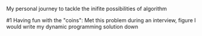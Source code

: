 My personal journey to tackle the inifite possibilities of algorithm

#1 Having fun with the "coins":
Met this problem during an interview, figure I would write my dynamic programming solution down
